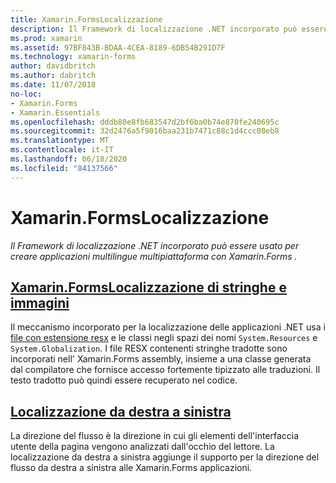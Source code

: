 ```yaml
---
title: Xamarin.FormsLocalizzazione
description: Il Framework di localizzazione .NET incorporato può essere usato per creare applicazioni multilingue multipiattaforma con Xamarin.Forms . Il testo e le immagini possono essere localizzati e le applicazioni possono supportare la direzione del flusso da destra a sinistra.
ms.prod: xamarin
ms.assetid: 97BF843B-BDAA-4CEA-8189-6DB54B291D7F
ms.technology: xamarin-forms
author: davidbritch
ms.author: dabritch
ms.date: 11/07/2018
no-loc:
- Xamarin.Forms
- Xamarin.Essentials
ms.openlocfilehash: dddb80e8fb683547d2bf6ba0b74e870fe240695c
ms.sourcegitcommit: 32d2476a5f9016baa231b7471c88c1d4ccc08eb8
ms.translationtype: MT
ms.contentlocale: it-IT
ms.lasthandoff: 06/18/2020
ms.locfileid: "84137566"
---
```

# <a name="xamarinforms-localization"></a>Xamarin.FormsLocalizzazione

_Il Framework di localizzazione .NET incorporato può essere usato per creare applicazioni multilingue multipiattaforma con Xamarin.Forms ._

## <a name="xamarinforms-string-and-image-localizationtextmd"></a>[Xamarin.FormsLocalizzazione di stringhe e immagini](text.md)

Il meccanismo incorporato per la localizzazione delle applicazioni .NET usa i [file con estensione resx](https://docs.microsoft.com/dotnet/framework/resources/creating-resource-files-for-desktop-apps#resources-in-resx-files) e le classi negli spazi dei nomi `System.Resources` e `System.Globalization`. I file RESX contenenti stringhe tradotte sono incorporati nell' Xamarin.Forms assembly, insieme a una classe generata dal compilatore che fornisce accesso fortemente tipizzato alle traduzioni. Il testo tradotto può quindi essere recuperato nel codice.

## <a name="right-to-left-localization"></a>[Localizzazione da destra a sinistra](right-to-left.md)

La direzione del flusso è la direzione in cui gli elementi dell'interfaccia utente della pagina vengono analizzati dall'occhio del lettore. La localizzazione da destra a sinistra aggiunge il supporto per la direzione del flusso da destra a sinistra alle Xamarin.Forms applicazioni.
